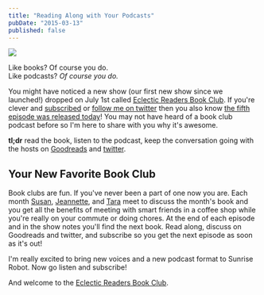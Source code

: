```yaml
---
title: "Reading Along with Your Podcasts"
pubDate: "2015-03-13"
published: false
---
```

<img class="pull-right img-responsive" src="/images/blog/eclecticreaders_small.jpg">

Like books? Of course you do.<br/>
Like podcasts? _Of course you do._

You might have noticed a new show (our first new show since we launched!) dropped on July 1st called [Eclectic Readers Book Club](/eclecticreaders). If you're clever and [subscribed](pcast://sunriserobot.net/eclecticreaders/feed.xml) or [follow me on twitter](https://twitter.com/sunriserobot) then you also know [the fifth episode was released today](/eclecticreaders/5)! You may not have heard of a book club podcast before so I'm here to share with you why it's awesome.

**tl;dr** read the book, listen to the podcast, keep the conversation going with the hosts on [Goodreads](/eclecticreaders) and [twitter](/eclecticreaders).

## Your New Favorite Book Club

Book clubs are fun. If you've never been a part of one now you are. Each month [Susan](http://twitter.com/ruri_kaichou), [Jeannette](http://twitter.com/DrJeannette), and [Tara](http://twitter.com/TaraNewman) meet to discuss the month's book and you get all the benefits of meeting with smart friends in a coffee shop while you're really on your commute or doing chores. At the end of each episode and in the show notes you'll find the next book. Read along, discuss on Goodreads and twitter, and subscribe so you get the next episode as soon as it's out!

I'm really excited to bring new voices and a new podcast format to Sunrise Robot. Now go listen and subscribe!

And welcome to the [Eclectic Readers Book Club](/eclecticreaders).
